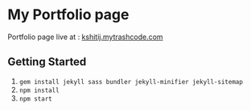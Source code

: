 # My Portfolio page

Portfolio page live at : <a href="https://kshitij.mytrashcode.com">kshitij.mytrashcode.com</a>

## Getting Started

1.  `gem install jekyll sass bundler jekyll-minifier jekyll-sitemap`
2.  `npm install`
3.  `npm start`
